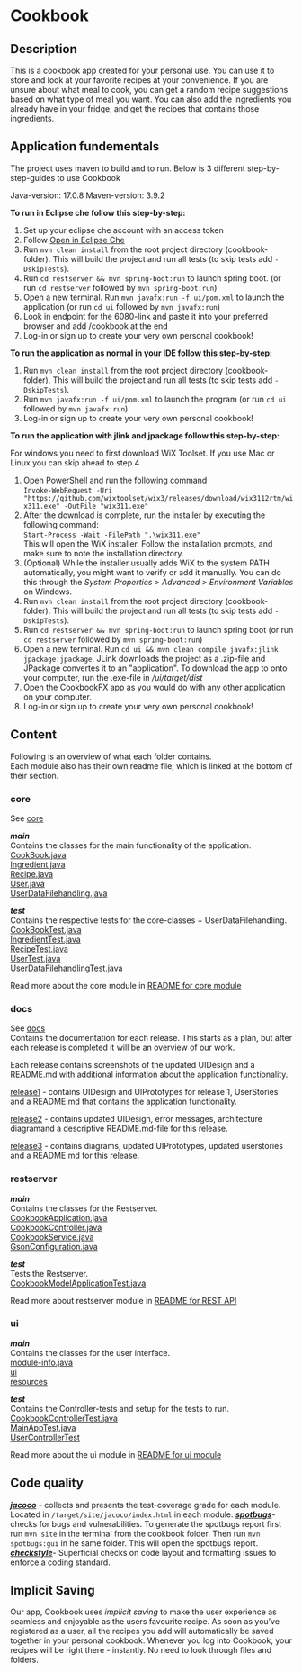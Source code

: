 # Cookbook

## Description
This is a cookbook app created for your personal use. You can use it to store and look at your favorite recipes at your convenience. If you are unsure about what meal to cook, you can get a random recipe suggestions based on what type of meal you want. You can also add the ingredients you already have in your fridge, and get the recipes that contains those ingredients. 

## Application fundementals

The project uses maven to build and to run. Below is 3 different step-by-step-guides to use Cookbook

Java-version: 17.0.8
Maven-version: 3.9.2 

**To run in Eclipse che follow this step-by-step:**
1. Set up your eclipse che account with an access token
2. Follow [Open in Eclipse Che](https://che.stud.ntnu.no/#https://gitlab.stud.idi.ntnu.no/it1901/groups-2023/gr2308/gr2308?new) 
3. Run `mvn clean install` from the root project directory (cookbook-folder). This will build the project and run all tests (to skip tests add `-DskipTests`).
4. Run `cd restserver && mvn spring-boot:run` to launch spring boot. (or run `cd restserver` followed by `mvn spring-boot:run`)
5. Open a new terminal. Run  `mvn javafx:run -f ui/pom.xml` to launch the application (or run `cd ui` followed by `mvn javafx:run`)
6. Look in endpoint for the 6080-link and paste it into your preferred browser and add /cookbook at the end
7. Log-in or sign up to create your very own personal cookbook!

**To run the application as normal in your IDE follow this step-by-step:**
1. Run `mvn clean install` from the root project directory (cookbook-folder). This will build the project and run all tests (to skip tests add `-DskipTests`).
2. Run  `mvn javafx:run -f ui/pom.xml` to launch the program (or run `cd ui` followed by `mvn javafx:run`)
3. Log-in or sign up to create your very own personal cookbook!

**To run the application with jlink and jpackage follow this step-by-step:**

For windows you need to first download WiX Toolset. If you use Mac or Linux you can skip ahead to step 4
1. Open PowerShell and run the following command  
`
Invoke-WebRequest -Uri "https://github.com/wixtoolset/wix3/releases/download/wix3112rtm/wix311.exe" -OutFile "wix311.exe"
`
2. After the download is complete, run the installer by executing the following command:  
`
Start-Process -Wait -FilePath ".\wix311.exe"
`   
This will open the WiX installer. Follow the installation prompts, and make sure to note the installation directory.
3. (Optional) While the installer usually adds WiX to the system PATH automatically, you might want to verify or add it manually. You can do this through the *System Properties > Advanced > Environment Variables* on Windows.
4. Run `mvn clean install` from the root project directory (cookbook-folder). This will build the project and run all tests (to skip tests add `-DskipTests`).
5. Run `cd restserver && mvn spring-boot:run` to launch spring boot (or run `cd restserver` followed by `mvn spring-boot:run`)
6. Open a new terminal. Run  `cd ui && mvn clean compile javafx:jlink jpackage:jpackage`. JLink downloads the project as a .zip-file and JPackage convertes it to an "application". To download the app to onto your computer, run the .exe-file in */ui/target/dist*
7. Open the CookbookFX app as you would do with any other application on your computer. 
8. Log-in or sign up to create your very own personal cookbook!

## Content

Following is an overview of what each folder contains.  
Each module also has their own readme file, which is linked at the bottom of their section.

### core  
See [core](cookbook/core/src/main/java/core)  

***main***  
Contains the classes for the main functionality of the application.  
[CookBook.java](cookbook/core/src/main/java/cookbook/core/CookBook.java)  
[Ingredient.java](cookbook/core/src/main/java/cookbook/core/Ingredient.java)  
[Recipe.java](cookbook/core/src/main/java/cookbook/core/Recipe.java)  
[User.java](cookbook/core/src/main/java/cookbook/core/User.java)   
[UserDataFilehandling.java](cookbook/core/src/main/java/cookbook/core/UserDataFilehandling.java) 


***test***  
Contains the respective tests for the core-classes + UserDataFilehandling.  
[CookBookTest.java](cookbook/core/src/test/java/core/CookBookTest.java)  
[IngredientTest.java](cookbook/core/src/test/java/core/IngredientTest.java)  
[RecipeTest.java](cookbook/core/src/test/java/core/RecipeTest.java)  
[UserTest.java](cookbook/core/src/test/java/core/UserTest.java)  
[UserDataFilehandlingTest.java](cookbook/core/src/test/java/core/UserDataFilehandlingTest.java)

Read more about the core module in [README for core module](cookbook/core/README.md) 

### docs
See [docs](cookbook/docs)  
Contains the documentation for each release. This starts as a plan, but after each release is completed it will be an overview of our work. 

Each release contains screenshots of the updated UIDesign and a README.md with additional information about the application functionality. 

[release1](cookbook/docs/release1)  - contains UIDesign and UIPrototypes for release 1, UserStories and a README.md that contains the application functionality. 

[release2](cookbook/docs/release2) - contains updated UIDesign, error messages, architecture diagramand a descriptive README.md-file for this release.

[release3](cookbook/docs/release3) - contains diagrams, updated UIPrototypes, updated userstories and a README.md for this release.

### restserver

***main***  
Contains the classes for the Restserver.    
[CookbookApplication.java](cookbook/restserver/src/main/java/cookbook/springboot/restserver/CookbookApplication.java)   
[CookbookController.java](cookbook/restserver/src/main/java/cookbook/springboot/restserver/CookbookController.java)   
[CookbookService.java](cookbook/restserver/src/main/java/cookbook/springboot/restserver/CookbookService.java)   
[GsonConfiguration.java](cookbook/restserver/src/main/java/cookbook/springboot/restserver/GsonConfiguration.java)  

***test***  
Tests the Restserver.  
[CookbookModelApplicationTest.java](cookbook/restserver/src/test/java/cookbook/springboot/restserver/CookbookModelApplicationTest.java)


Read more about restserver module in [README for REST API](cookbook/restserver/README.md) 


### ui

***main***  
Contains the classes for the user interface.    
[module-info.java](cookbook/ui/src/main/java/module-info.java)  
[ui](cookbook/ui/src/main/java/ui)   
[resources](cookbook/ui/src/main/resources)

***test***  
Contains the Controller-tests and setup for the tests to run.   
[CookbookControllerTest.java](cookbook/ui/src/test/java/ui/CookBookControllerTest.java)  
[MainAppTest.java](cookbook/ui/src/test/java/ui/MainAppTest.java)  
[UserControllerTest](cookbook/ui/src/test/java/ui/UserControllerTest.java)  

Read more about the ui module in [README for ui module](cookbook/ui/README.md) 

## Code quality

[***jacoco***](https://www.jacoco.org/) - collects and presents the test-coverage grade for each module. Located in `/target/site/jacoco/index.html` in each module.
[***spotbugs***](https://spotbugs.github.io/)- checks for bugs and vulnerabilities. 
To generate the spotbugs report first run `mvn site` in the terminal from the cookbook folder. Then run `mvn spotbugs:gui` in he same folder. This will open the spotbugs report.
[***checkstyle***](https://checkstyle.sourceforge.io/)-  Superficial checks on code layout and formatting issues to enforce a coding standard. 


## Implicit Saving

Our app, Cookbook uses *implicit saving* to make the user experience as seamless and enjoyable as the users favourite recipe. As soon as you’ve registered as a user, all the recipes you add will automatically be saved together in your personal cookbook. Whenever you log into Cookbook, your recipes will be right there - instantly. No need to look through files and folders. 


